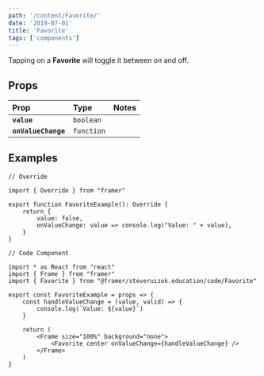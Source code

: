 ```yaml
---
path: '/content/Favorite/'
date: '2019-07-01'
title: 'Favorite'
tags: ['components']
---
```



Tapping on a **Favorite** will toggle it between on and off.

## Props

| Prop                | Type       | Notes |
| :------------------ | :--------- | :---- |
| **`value`**         | `boolean`  |       |
| **`onValueChange`** | `function` |       |

## Examples

```tsx
// Override

import { Override } from "framer"

export function FavoriteExample(): Override {
	return {
		value: false,
		onValueChange: value => console.log("Value: " + value),
	}
}
```

```tsx
// Code Component

import * as React from "react"
import { Frame } from "framer"
import { Favorite } from "@framer/steveruizok.education/code/Favorite"

export const FavoriteExample = props => {
	const handleValueChange = (value, valid) => {
		console.log(`Value: ${value}`)
	}

	return (
		<Frame size="100%" background="none">
			<Favorite center onValueChange={handleValueChange} />
		</Frame>
	)
}
```
